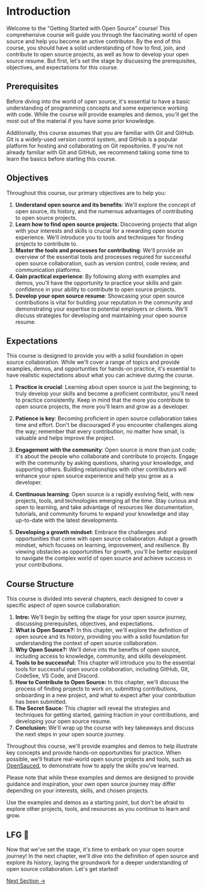 # Introduction

Welcome to the "Getting Started with Open Source" course! This comprehensive course will guide you through the fascinating world of open source and help you become an active contributor. By the end of this course, you should have a solid understanding of how to find, join, and contribute to open source projects, as well as how to develop your open source resume. But first, let's set the stage by discussing the prerequisites, objectives, and expectations for this course.

## Prerequisites

Before diving into the world of open source, it's essential to have a basic understanding of programming concepts and some experience working with code. While the course will provide examples and demos, you'll get the most out of the material if you have some prior knowledge.

Additionally, this course assumes that you are familiar with Git and GitHub. Git is a widely-used version control system, and GitHub is a popular platform for hosting and collaborating on Git repositories. If you're not already familiar with Git and GitHub, we recommend taking some time to learn the basics before starting this course.

## Objectives

Throughout this course, our primary objectives are to help you:

1. **Understand open source and its benefits**: We'll explore the concept of open source, its history, and the numerous advantages of contributing to open source projects.
2. **Learn how to find open source projects**: Discovering projects that align with your interests and skills is crucial for a rewarding open source experience. We'll introduce you to tools and techniques for finding projects to contribute to.
3. **Master the tools and processes for contributing**: We'll provide an overview of the essential tools and processes required for successful open source collaboration, such as version control, code review, and communication platforms.
4. **Gain practical experience**: By following along with examples and demos, you'll have the opportunity to practice your skills and gain confidence in your ability to contribute to open source projects.
5. **Develop your open source resume**: Showcasing your open source contributions is vital for building your reputation in the community and demonstrating your expertise to potential employers or clients. We'll discuss strategies for developing and maintaining your open source resume.

## Expectations

This course is designed to provide you with a solid foundation in open source collaboration. While we'll cover a range of topics and provide examples, demos, and opportunities for hands-on practice, it's essential to have realistic expectations about what you can achieve during the course.

1. **Practice is crucial**: Learning about open source is just the beginning; to truly develop your skills and become a proficient contributor, you'll need to practice consistently. Keep in mind that the more you contribute to open source projects, the more you'll learn and grow as a developer.

2. **Patience is key**: Becoming proficient in open source collaboration takes time and effort. Don't be discouraged if you encounter challenges along the way; remember that every contribution, no matter how small, is valuable and helps improve the project.

3. **Engagement with the community**: Open source is more than just code; it's about the people who collaborate and contribute to projects. Engage with the community by asking questions, sharing your knowledge, and supporting others. Building relationships with other contributors will enhance your open source experience and help you grow as a developer.

4. **Continuous learning**: Open source is a rapidly evolving field, with new projects, tools, and technologies emerging all the time. Stay curious and open to learning, and take advantage of resources like documentation, tutorials, and community forums to expand your knowledge and stay up-to-date with the latest developments.

5. **Developing a growth mindset**: Embrace the challenges and opportunities that come with open source collaboration. Adopt a growth mindset, which focuses on learning, improvement, and resilience. By viewing obstacles as opportunities for growth, you'll be better equipped to navigate the complex world of open source and achieve success in your contributions.

## Course Structure

This course is divided into several chapters, each designed to cover a specific aspect of open source collaboration:

1. **Intro:** We'll begin by setting the stage for your open source journey, discussing prerequisites, objectives, and expectations.
1. **What is Open Source?:** In this chapter, we'll explore the definition of open source and its history, providing you with a solid foundation for understanding the context of open source collaboration.
1. **Why Open Source?:** We'll delve into the benefits of open source, including access to knowledge, community, and skills development.
1. **Tools to be successful:** This chapter will introduce you to the essential tools for successful open source collaboration, including GitHub, Git, CodeSee, VS Code, and Discord.
1. **How to Contribute to Open Source:** In this chapter, we'll discuss the process of finding projects to work on, submitting contributions, onboarding in a new project, and what to expect after your contribution has been submitted.
1. **The Secret Sauce:** This chapter will reveal the strategies and techniques for getting started, gaining traction in your contributions, and developing your open source resume.
1. **Conclusion:** We'll wrap up the course with key takeaways and discuss the next steps in your open source journey.

Throughout this course, we'll provide examples and demos to help illustrate key concepts and provide hands-on opportunities for practice. When possible, we'll feature real-world open source projects and tools, such as [OpenSauced](https://opensauced.pizza/), to demonstrate how to apply the skills you've learned.

Please note that while these examples and demos are designed to provide guidance and inspiration, your own open source journey may differ depending on your interests, skills, and chosen projects.

Use the examples and demos as a starting point, but don't be afraid to explore other projects, tools, and resources as you continue to learn and grow.

## LFG 🚀

Now that we've set the stage, it's time to embark on your open source journey! In the next chapter, we'll dive into the definition of open source and explore its history, laying the groundwork for a deeper understanding of open source collaboration. Let's get started!

[Next Section ->](02-what-is-open-source.md)

